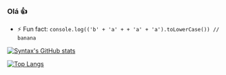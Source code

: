 ### Olá 👍

- ⚡ Fun fact: ``console.log(('b' + 'a' + + 'a' + 'a').toLowerCase()) // banana``

[![Syntax's GitHub stats](https://github-readme-stats.vercel.app/api?username=Syntax73&show_icons=true&theme=synthwave&count_private=true)](https://github.com/anuraghazra/github-readme-stats)

[![Top Langs](https://github-readme-stats.vercel.app/api/top-langs/?username=Syntax73&layout=compact&theme=synthwave)](https://github.com/anuraghazra/github-readme-stats)
<!--
**Syntax73/Syntax73** is a ✨ _special_ ✨ repository because its `README.md` (this file) appears on your GitHub profile.

Here are some ideas to get you started:

- 🔭 I’m currently working on ...
- 🌱 I’m currently learning ...
- 👯 I’m looking to collaborate on ...
- 🤔 I’m looking for help with ...
- 💬 Ask me about ...
- 📫 How to reach me: ...
- 😄 Pronouns: ...
- ⚡ Fun fact: ...
-->
